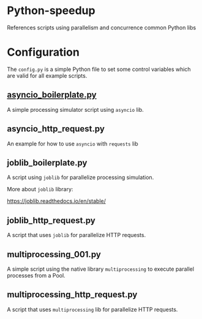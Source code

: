 # Python-speedup
References scripts using 
parallelism and concurrence common Python 
libs

# Configuration

The `config.py` is a simple Python file to set some control variables
which are valid for all example scripts.

## [asyncio_boilerplate.py](https://github.com/bang/python-speedup/blob/master/asyncio_boilerplate.py)

A simple processing simulator script 
using `asyncio` lib.

## asyncio_http_request.py

An example for how to use `asyncio` with `requests` 
lib

## joblib_boilerplate.py

A script using `joblib` for parallelize processing simulation.

More about `joblib` library:

https://joblib.readthedocs.io/en/stable/

## joblib_http_request.py

A script that uses `joblib` for 
parallelize HTTP requests.


## multiprocessing_001.py

A simple script using the native library
`multiprocessing` to execute parallel processes
from a Pool.


## multiprocessing_http_request.py

A script that uses `multiprocessing` lib for 
parallelize HTTP requests.

